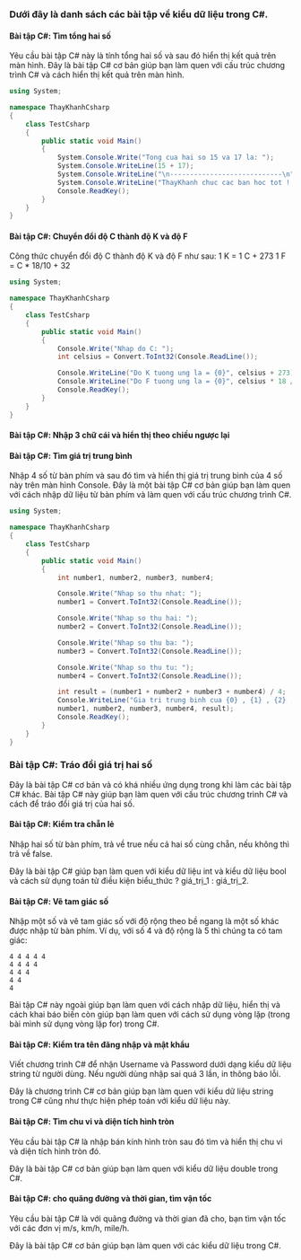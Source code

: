 ### Dưới đây là danh sách các bài tập về kiểu dữ liệu trong C#.

#### Bài tập C#: Tìm tổng hai số
Yêu cầu bài tập C# này là tính tổng hai số và sau đó hiển thị kết quả trên màn hình. Đây là bài tập C# cơ bản giúp bạn làm quen với cấu trúc chương trình C# và cách hiển thị kết quả trên màn hình.

```c#
using System;

namespace ThayKhanhCsharp
{
    class TestCsharp
    {
        public static void Main()
        {
            System.Console.Write("Tong cua hai so 15 va 17 la: ");
            System.Console.WriteLine(15 + 17);  
            System.Console.WriteLine("\n----------------------------\n");
            System.Console.WriteLine("ThayKhanh chuc cac ban hoc tot !!!");
            Console.ReadKey();
        } 
    }
}
```
#### Bài tập C#: Chuyển đổi độ C thành độ K và độ F
Công thức chuyển đổi độ C thành độ K và độ F như sau:
1 K = 1 C + 273
1 F = C * 18/10 + 32
```c#
using System;

namespace ThayKhanhCsharp
{
    class TestCsharp
    {
        public static void Main()
        {
            Console.Write("Nhap do C: ");
            int celsius = Convert.ToInt32(Console.ReadLine());

            Console.WriteLine("Do K tuong ung la = {0}", celsius + 273);
            Console.WriteLine("Do F tuong ung la = {0}", celsius * 18 / 10 + 32);
            Console.ReadKey();
        } 
    }
}
```

#### Bài tập C#: Nhập 3 chữ cái và hiển thị theo chiều ngược lại

#### Bài tập C#: Tìm giá trị trung bình
Nhập 4 số từ bàn phím và sau đó tìm và hiển thị giá trị trung bình của 4 số này trên màn hình Console. Đây là một bài tập C# cơ bản giúp bạn làm quen với cách nhập dữ liệu từ bàn phím và làm quen với cấu trúc chương trình C#.

```c#
using System;

namespace ThayKhanhCsharp
{
    class TestCsharp
    {
        public static void Main()
        {
            int number1, number2, number3, number4;

            Console.Write("Nhap so thu nhat: ");
            number1 = Convert.ToInt32(Console.ReadLine());

            Console.Write("Nhap so thu hai: ");
            number2 = Convert.ToInt32(Console.ReadLine());

            Console.Write("Nhap so thu ba: ");
            number3 = Convert.ToInt32(Console.ReadLine());

            Console.Write("Nhap so thu tu: ");
            number4 = Convert.ToInt32(Console.ReadLine());

            int result = (number1 + number2 + number3 + number4) / 4;
            Console.WriteLine("Gia tri trung binh cua {0} , {1} , {2} , {3} la: {4} ",
            number1, number2, number3, number4, result); 
            Console.ReadKey();
        } 
    }
}
```

### Bài tập C#: Tráo đổi giá trị hai số
Đây là bài tập C# cơ bản và có khá nhiều ứng dụng trong khi làm các bài tập C# khác. Bài tập C# này giúp bạn làm quen với cấu trúc chương trình C# và cách để tráo đổi giá trị của hai số.

#### Bài tập C#: Kiểm tra chẵn lẻ
Nhập hai số từ bàn phím, trả về true nếu cả hai số cùng chẵn, nếu không thì trả về false.

Đây là bài tập C# giúp bạn làm quen với kiểu dữ liệu int và kiểu dữ liệu bool và cách sử dụng toán tử điều kiện biểu_thức ? giá_trị_1 : giá_trị_2.

#### Bài tập C#: Vẽ tam giác số
Nhập một số và vẽ tam giác số với độ rộng theo bề ngang là một số khác được nhập từ bàn phím. Ví dụ, với số 4 và độ rộng là 5 thì chúng ta có tam giác:
````
4 4 4 4 4
4 4 4 4
4 4 4
4 4
4
````
Bài tập C# này ngoài giúp bạn làm quen với cách nhập dữ liệu, hiển thị và cách khai báo biến còn giúp bạn làm quen với cách sử dụng vòng lặp (trong bài mình sử dụng vòng lặp for) trong C#.

#### Bài tập C#: Kiểm tra tên đăng nhập và mật khẩu
Viết chương trình C# để nhận Username và Password dưới dạng kiểu dữ liệu string từ người dùng. Nếu người dùng nhập sai quá 3 lần, in thông báo lỗi.

Đây là chương trình C# cơ bản giúp bạn làm quen với kiểu dữ liệu string trong C# cũng như thực hiện phép toán với kiểu dữ liệu này.

#### Bài tập C#: Tìm chu vi và diện tích hình tròn
Yêu cầu bài tập C# là nhập bán kính hình tròn sau đó tìm và hiển thị chu vi và diện tích hình tròn đó.

Đây là bài tập C# cơ bản giúp bạn làm quen với kiểu dữ liệu double trong C#.

#### Bài tập C#: cho quãng đường và thời gian, tìm vận tốc
Yêu cầu bài tập C# là với quãng đường và thời gian đã cho, bạn tìm vận tốc với các đơn vị m/s, km/h, mile/h.

Đây là bài tập C# cơ bản giúp bạn làm quen với các kiểu dữ liệu trong C#.